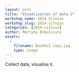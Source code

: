 ```yaml
---
layout: post
title: "Visualisation of data 2"
workshop_name: 2014 Vilnius
workshop_slug: 2014-vilnius
categories: [2014-vilnius]
author: Martyna Bikulciute
assets:
  -
    filename: Baimes2 copy.jpg
    type: image
---
```

Collect data, visualise it.
